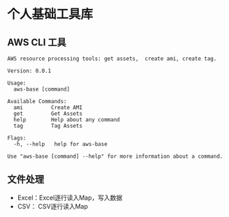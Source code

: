 # 个人基础工具库
## AWS CLI 工具
```
AWS resource processing tools: get assets,  create ami, create tag.

Version: 0.0.1

Usage:
  aws-base [command]

Available Commands:
  ami         Create AMI
  get         Get Assets
  help        Help about any command
  tag         Tag Assets

Flags:
  -h, --help   help for aws-base

Use "aws-base [command] --help" for more information about a command.
```
## 文件处理
+ Excel：Excel逐行读入Map，写入数据
+ CSV： CSV逐行读入Map
